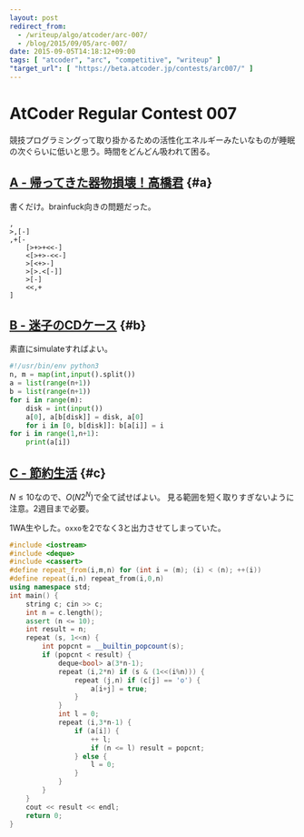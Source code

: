 ```yaml
---
layout: post
redirect_from:
  - /writeup/algo/atcoder/arc-007/
  - /blog/2015/09/05/arc-007/
date: 2015-09-05T14:18:12+09:00
tags: [ "atcoder", "arc", "competitive", "writeup" ]
"target_url": [ "https://beta.atcoder.jp/contests/arc007/" ]
---
```


# AtCoder Regular Contest 007

競技プログラミングって取り掛かるための活性化エネルギーみたいなものが睡眠の次ぐらいに低いと思う。時間をどんどん吸われて困る。

<!-- more -->

## [A - 帰ってきた器物損壊！高橋君](https://beta.atcoder.jp/contests/arc007/tasks/arc007_1) {#a}

書くだけ。brainfuck向きの問題だった。

``` brainfuck
,
>,[-]
,+[-
    [>+>+<<-]
    <[>+>-<<-]
    >[<+>-]
    >[>.<[-]]
    >[-]
    <<,+
]
```

## [B - 迷子のCDケース](https://beta.atcoder.jp/contests/arc007/tasks/arc007_2) {#b}

素直にsimulateすればよい。

``` python
#!/usr/bin/env python3
n, m = map(int,input().split())
a = list(range(n+1))
b = list(range(n+1))
for i in range(m):
    disk = int(input())
    a[0], a[b[disk]] = disk, a[0]
    for i in [0, b[disk]]: b[a[i]] = i
for i in range(1,n+1):
    print(a[i])
```

## [C - 節約生活](https://beta.atcoder.jp/contests/arc007/tasks/arc007_3) {#c}

$N \le 10$なので、$O(N2^N)$で全て試せばよい。
見る範囲を短く取りすぎないように注意。2週目まで必要。

1WA生やした。`oxxo`を2でなく3と出力させてしまっていた。

``` c++
#include <iostream>
#include <deque>
#include <cassert>
#define repeat_from(i,m,n) for (int i = (m); (i) < (n); ++(i))
#define repeat(i,n) repeat_from(i,0,n)
using namespace std;
int main() {
    string c; cin >> c;
    int n = c.length();
    assert (n <= 10);
    int result = n;
    repeat (s, 1<<n) {
        int popcnt = __builtin_popcount(s);
        if (popcnt < result) {
            deque<bool> a(3*n-1);
            repeat (i,2*n) if (s & (1<<(i%n))) {
                repeat (j,n) if (c[j] == 'o') {
                    a[i+j] = true;
                }
            }
            int l = 0;
            repeat (i,3*n-1) {
                if (a[i]) {
                    ++ l;
                    if (n <= l) result = popcnt;
                } else {
                    l = 0;
                }
            }
        }
    }
    cout << result << endl;
    return 0;
}
```
